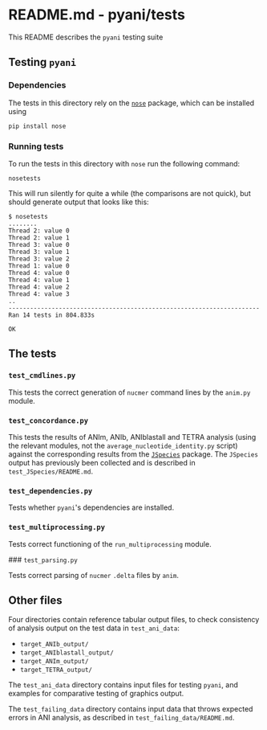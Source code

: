 # README.md - pyani/tests

This README describes the `pyani` testing suite

## Testing `pyani`

### Dependencies

The tests in this directory rely on the [`nose`](https://nose.readthedocs.org/en/latest/) package, which can be installed using

```
pip install nose
```

### Running tests

To run the tests in this directory with `nose` run the following command:

```
nosetests
```

This will run silently for quite a while (the comparisons are not quick), but should generate output that looks like this:

```
$ nosetests
........
Thread 2: value 0
Thread 2: value 1
Thread 3: value 0
Thread 3: value 1
Thread 3: value 2
Thread 1: value 0
Thread 4: value 0
Thread 4: value 1
Thread 4: value 2
Thread 4: value 3
..
----------------------------------------------------------------------
Ran 14 tests in 804.833s

OK
```


## The tests

### `test_cmdlines.py`

This tests the correct generation of `nucmer` command lines by the `anim.py` module.

### `test_concordance.py`

This tests the results of ANIm, ANIb, ANIblastall and TETRA analysis (using the relevant modules, not the `average_nucleotide_identity.py` script) against the corresponding results from the [`JSpecies`](http://imedea.uib-csic.es/jspecies/) package. The `JSpecies` output has previously been collected and is described in `test_JSpecies/README.md`.

### `test_dependencies.py`

Tests whether `pyani`'s dependencies are installed.

### `test_multiprocessing.py`

Tests correct functioning of the `run_multiprocessing` module.

### `test_parsing.py`

Tests correct parsing of `nucmer` `.delta` files by `anim`.


## Other files

Four directories contain reference tabular output files, to check consistency of analysis output on the test data in `test_ani_data`:

* `target_ANIb_output/`
* `target_ANIblastall_output/`
* `target_ANIm_output/`
* `target_TETRA_output/`

The `test_ani_data` directory contains input files for testing `pyani`, and examples for comparative testing of graphics output.

The `test_failing_data` directory contains input data that throws expected errors in ANI analysis, as described in `test_failing_data/README.md`.